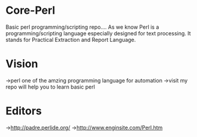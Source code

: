 # Core-Perl
Basic perl programming/scripting repo....
As we know Perl is a programming/scripting language especially designed for text processing. It stands for Practical Extraction and Report Language.
# Vision
->perl one of the amzing programming language for automation 
->visit my repo will help you to learn basic perl

# Editors
->http://padre.perlide.org/
->http://www.enginsite.com/Perl.htm
